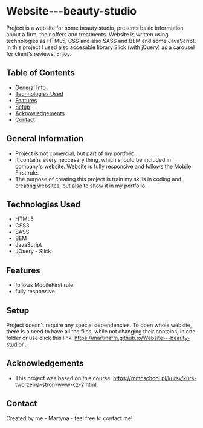 # Website---beauty-studio
Project is a website for some beauty studio, presents basic information about a firm, their offers and treatments. Website is written using technologies as HTML5, CSS and also SASS and BEM and some JavaScript. In this project I used also accesable library Slick (with jQuery) as a carousel for client's reviews. Enjoy.


## Table of Contents
* [General Info](#general-information)
* [Technologies Used](#technologies-used)
* [Features](#features)
* [Setup](#setup)
* [Acknowledgements](#acknowledgements)
* [Contact](#contact)



## General Information
- Project is not comercial, but part of my portfolio.
- It contains every neccesary thing, which should be included in company's website. Website is fully responsive and follows the Mobile First rule.
- The purpose of creating this project is train my skills in coding and creating websites, but also to show it in my portfolio.


## Technologies Used
- HTML5
- CSS3
- SASS
- BEM
- JavaScript
- JQuery - Slick


## Features
- follows MobileFirst rule
- fully responsive


## Setup
Project doesn't require any special dependencies. To open whole website, there is a need to have all the files, while not changing their contains, in one folder or use click this link: https://martinafm.github.io/Website---beauty-studio/ .





## Acknowledgements
- This project was based on this course: https://mmcschool.pl/kursy/kurs-tworzenia-stron-www-cz-2.html.


## Contact
Created by me - Martyna - feel free to contact me!
